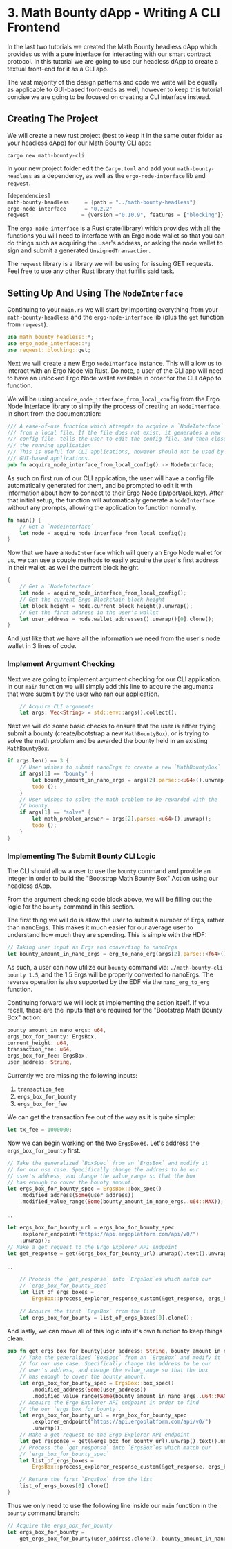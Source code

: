 # 3. Math Bounty dApp - Writing A CLI Frontend

In the last two tutorials we created the Math Bounty headless dApp which provides us with a pure interface for interacting with our smart contract protocol. In this tutorial we are going to use our headless dApp to create a textual front-end for it as a CLI app.

The vast majority of the design patterns and code we write will be equally as applicable to GUI-based front-ends as well, however to keep this tutorial concise we are going to be focused on creating a CLI interface instead.


## Creating The Project

We will create a new rust project (best to keep it in the same outer folder as your headless dApp) for our Math Bounty CLI app:

```
cargo new math-bounty-cli
```

In your new project folder edit the `Cargo.toml` and add your `math-bounty-headless` as a dependency, as well as the `ergo-node-interface` lib and `reqwest`.

```rust
[dependencies]
math-bounty-headless     = {path = "../math-bounty-headless"}
ergo-node-interface      = "0.2.2"
reqwest                 = {version ="0.10.9", features = ["blocking"]}
```

The `ergo-node-interface` is a Rust crate(library) which provides with all the functions you will need to interface with an Ergo node wallet so that you can do things such as acquiring the user's address, or asking the node wallet to sign and submit a generated `UnsignedTransaction`.

The `reqwest` library is a library we will be using for issuing GET requests. Feel free to use any other Rust library that fulfills said task.


## Setting Up And Using The `NodeInterface`

Continuing to your `main.rs` we will start by importing everything from your `math-bounty-headless` and the `ergo-node-interface` lib (plus the `get` function from `reqwest`).

```rust
use math_bounty_headless::*;
use ergo_node_interface::*;
use reqwest::blocking::get;
```

Next we will create a new Ergo `NodeInterface` instance. This will allow us to interact with an Ergo Node via Rust. Do note, a user of the CLI app will need to have an unlocked Ergo Node wallet available in order for the CLI dApp to function.

We will be using `acquire_node_interface_from_local_config` from the Ergo Node Interface library to simplify the process of creating an `NodeInterface`. In short from the documentation:
```rust
/// A ease-of-use function which attempts to acquire a `NodeInterface`
/// from a local file. If the file does not exist, it generates a new
/// config file, tells the user to edit the config file, and then closes
/// the running application
/// This is useful for CLI applications, however should not be used by
/// GUI-based applications.
pub fn acquire_node_interface_from_local_config() -> NodeInterface;
```

As such on first run of our CLI application, the user will have a config file automatically generated for them, and be prompted to edit it with information about how to connect to their Ergo Node (ip/port/api_key). After that initial setup, the function will automatically generate a `NodeInterface` without any prompts, allowing the application to function normally.

```rust
fn main() {
    // Get a `NodeInterface`
    let node = acquire_node_interface_from_local_config();
}
```

Now that we have a `NodeInterface` which will query an Ergo Node wallet for us, we can use a couple methods to easily acquire the user's first address in their wallet, as well the current block height.

```rust
{
    // Get a `NodeInterface`
    let node = acquire_node_interface_from_local_config();
    // Get the current Ergo Blockchain block height
    let block_height = node.current_block_height().unwrap();
    // Get the first address in the user's wallet
    let user_address = node.wallet_addresses().unwrap()[0].clone();
}
```

And just like that we have all the information we need from the user's node wallet in 3 lines of code.


### Implement Argument Checking

Next we are going to implement argument checking for our CLI application. In our `main` function we will simply add this line to acquire the arguments that were submit by the user who ran our application.

```rust
    // Acquire CLI arguments
    let args: Vec<String> = std::env::args().collect();
```

Next we will do some basic checks to ensure that the user is either trying submit a bounty (create/bootstrap a new `MathBountyBox`), or is trying to solve the math problem and be awarded the bounty held in an existing `MathBountyBox`.

```rust
if args.len() == 3 {
    // User wishes to submit nanoErgs to create a new `MathBountyBox`
    if args[1] == "bounty" {
        let bounty_amount_in_nano_ergs = args[2].parse::<u64>().unwrap();
        todo!();
    }
    // User wishes to solve the math problem to be rewarded with the
    // bounty.
    if args[1] == "solve" {
        let math_problem_answer = args[2].parse::<u64>().unwrap();
        todo!();
    }
}
```

### Implementing The Submit Bounty CLI Logic

The CLI should allow a user to use the `bounty` command and provide an integer in order to build the "Bootstrap Math Bounty Box" Action using our headless dApp.

From the argument checking code block above, we will be filling out the logic for the `bounty` command in this section.

The first thing we will do is allow the user to submit a number of Ergs, rather than nanoErgs. This makes it much easier for our average user to understand how much they are spending. This is simple with the HDF:

```rust
// Taking user input as Ergs and converting to nanoErgs
let bounty_amount_in_nano_ergs = erg_to_nano_erg(args[2].parse::<f64>().unwrap());
```

As such, a user can now utilize our `bounty` command via: `./math-bounty-cli bounty 1.5`, and the 1.5 Ergs will be properly converted to nanoErgs. The reverse operation is also supported by the EDF via the `nano_erg_to_erg` function.

Continuing forward we will look at implementing the action itself. If you recall, these are the inputs that are required for the "Bootstrap Math Bounty Box" action:

```rust
bounty_amount_in_nano_ergs: u64,
ergs_box_for_bounty: ErgsBox,
current_height: u64,
transaction_fee: u64,
ergs_box_for_fee: ErgsBox,
user_address: String,
```

Currently we are missing the following inputs:
1. `transaction_fee`
2. `ergs_box_for_bounty`
3. `ergs_box_for_fee`

We can get the transaction fee out of the way as it is quite simple:

```rust
let tx_fee = 1000000;
```

Now we can begin working on the two `ErgsBox`es. Let's address the `ergs_box_for_bounty` first.


```rust
// Take the generalized `BoxSpec` from an `ErgsBox` and modify it
// for our use case. Specifically change the address to be our
// user's address, and change the value_range so that the box
// has enough to cover the bounty amount.
let ergs_box_for_bounty_spec = ErgsBox::box_spec()
    .modified_address(Some(user_address))
    .modified_value_range(Some(bounty_amount_in_nano_ergs..u64::MAX));
```

...

```rust
let ergs_box_for_bounty_url = ergs_box_for_bounty_spec
    .explorer_endpoint("https://api.ergoplatform.com/api/v0/")
    .unwrap();
// Make a get request to the Ergo Explorer API endpoint
let get_response = get(&ergs_box_for_bounty_url).unwrap().text().unwrap();
```

...

```rust
    // Process the `get_response` into `ErgsBox`es which match our
    // `ergs_box_for_bounty_spec`
    let list_of_ergs_boxes =
        ErgsBox::process_explorer_response_custom(&get_response, ergs_box_for_bounty_spec).unwrap();

    // Acquire the first `ErgsBox` from the list
    let ergs_box_for_bounty = list_of_ergs_boxes[0].clone();

```

And lastly, we can move all of this logic into it's own function to keep things clean.

```rust
pub fn get_ergs_box_for_bounty(user_address: String, bounty_amount_in_nano_ergs: u64) -> ErgsBox {
    // Take the generalized `BoxSpec` from an `ErgsBox` and modify it
    // for our use case. Specifically change the address to be our
    // user's address, and change the value_range so that the box
    // has enough to cover the bounty amount.
    let ergs_box_for_bounty_spec = ErgsBox::box_spec()
        .modified_address(Some(user_address))
        .modified_value_range(Some(bounty_amount_in_nano_ergs..u64::MAX));
    // Acquire the Ergo Explorer API endpoint in order to find
    // the our `ergs_box_for_bounty`.
    let ergs_box_for_bounty_url = ergs_box_for_bounty_spec
        .explorer_endpoint("https://api.ergoplatform.com/api/v0/")
        .unwrap();
    // Make a get request to the Ergo Explorer API endpoint
    let get_response = get(&ergs_box_for_bounty_url).unwrap().text().unwrap();
    // Process the `get_response` into `ErgsBox`es which match our
    // `ergs_box_for_bounty_spec`
    let list_of_ergs_boxes =
        ErgsBox::process_explorer_response_custom(&get_response, ergs_box_for_bounty_spec).unwrap();

    // Return the first `ErgsBox` from the list
    list_of_ergs_boxes[0].clone()
}
```

Thus we only need to use the following line inside our `main` function in the `bounty` command branch:

```rust
// Acquire the ergs_box_for_bounty
let ergs_box_for_bounty =
    get_ergs_box_for_bounty(user_address.clone(), bounty_amount_in_nano_ergs);
```